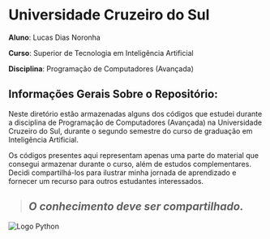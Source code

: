 # Universidade Cruzeiro do Sul

**Aluno**: Lucas Dias Noronha

**Curso**: Superior de Tecnologia em Inteligência Artificial

**Disciplina**: Programação de Computadores (Avançada)



## Informações Gerais Sobre o Repositório:

Neste diretório estão armazenadas alguns dos códigos que estudei durante a disciplina de Programação de Computadores (Avançada) na Universidade Cruzeiro do Sul, durante o segundo semestre do curso de graduação em Inteligência Artificial.


Os códigos presentes aqui representam apenas uma parte do material que consegui armazenar durante o curso, além de estudos complementares. Decidi compartilhá-los para ilustrar minha jornada de aprendizado e fornecer um recurso para outros estudantes interessados. 

> ## *O conhecimento deve ser compartilhado.*


![Logo Python](https://www.python.org/static/img/python-logo@2x.png)